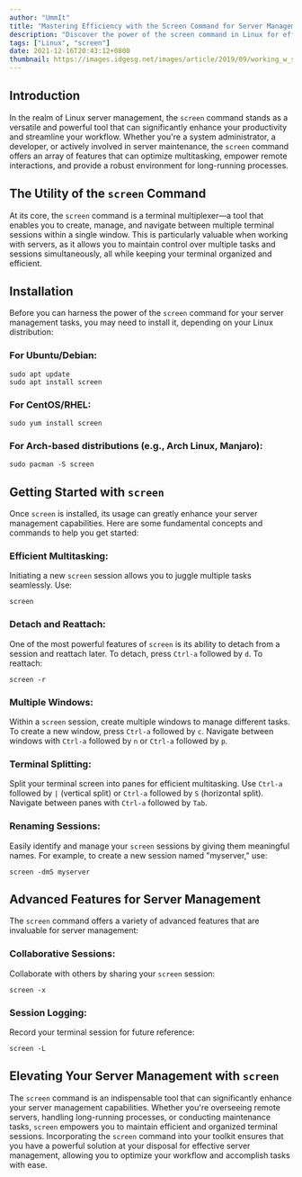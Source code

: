 ```yaml
---
author: "UmmIt"
title: "Mastering Efficiency with the Screen Command for Server Management"
description: "Discover the power of the screen command in Linux for effective server management, remote sessions, and persistent terminal sessions. Learn how to install, use, and maximize your productivity with this versatile tool."
tags: ["Linux", "screen"]
date: 2021-12-16T20:43:12+0800
thumbnail: https://images.idgesg.net/images/article/2019/09/working_w_screen-shs-100812448-large.jpg?auto=webp&quality=85,70
---
```


## Introduction

In the realm of Linux server management, the `screen` command stands as a versatile and powerful tool that can significantly enhance your productivity and streamline your workflow. Whether you're a system administrator, a developer, or actively involved in server maintenance, the `screen` command offers an array of features that can optimize multitasking, empower remote interactions, and provide a robust environment for long-running processes.

## The Utility of the `screen` Command

At its core, the `screen` command is a terminal multiplexer—a tool that enables you to create, manage, and navigate between multiple terminal sessions within a single window. This is particularly valuable when working with servers, as it allows you to maintain control over multiple tasks and sessions simultaneously, all while keeping your terminal organized and efficient.

## Installation

Before you can harness the power of the `screen` command for your server management tasks, you may need to install it, depending on your Linux distribution:

### For Ubuntu/Debian:

```shell
sudo apt update
sudo apt install screen
```

### For CentOS/RHEL:

```shell
sudo yum install screen
```

### For Arch-based distributions (e.g., Arch Linux, Manjaro):

```shell
sudo pacman -S screen
```

## Getting Started with `screen`

Once `screen` is installed, its usage can greatly enhance your server management capabilities. Here are some fundamental concepts and commands to help you get started:

### Efficient Multitasking:

Initiating a new `screen` session allows you to juggle multiple tasks seamlessly. Use:

```shell
screen
```

### Detach and Reattach:

One of the most powerful features of `screen` is its ability to detach from a session and reattach later. To detach, press `Ctrl-a` followed by `d`. To reattach:

```shell
screen -r
```

### Multiple Windows:

Within a `screen` session, create multiple windows to manage different tasks. To create a new window, press `Ctrl-a` followed by `c`. Navigate between windows with `Ctrl-a` followed by `n` or `Ctrl-a` followed by `p`.

### Terminal Splitting:

Split your terminal screen into panes for efficient multitasking. Use `Ctrl-a` followed by `|` (vertical split) or `Ctrl-a` followed by `S` (horizontal split). Navigate between panes with `Ctrl-a` followed by `Tab`.

### Renaming Sessions:

Easily identify and manage your `screen` sessions by giving them meaningful names. For example, to create a new session named "myserver," use:

```shell
screen -dmS myserver
```

## Advanced Features for Server Management

The `screen` command offers a variety of advanced features that are invaluable for server management:

### Collaborative Sessions:

Collaborate with others by sharing your `screen` session:

```shell
screen -x
```

### Session Logging:

Record your terminal session for future reference:

```shell
screen -L
```

## Elevating Your Server Management with `screen`

The `screen` command is an indispensable tool that can significantly enhance your server management capabilities. Whether you're overseeing remote servers, handling long-running processes, or conducting maintenance tasks, `screen` empowers you to maintain efficient and organized terminal sessions. Incorporating the `screen` command into your toolkit ensures that you have a powerful solution at your disposal for effective server management, allowing you to optimize your workflow and accomplish tasks with ease.
